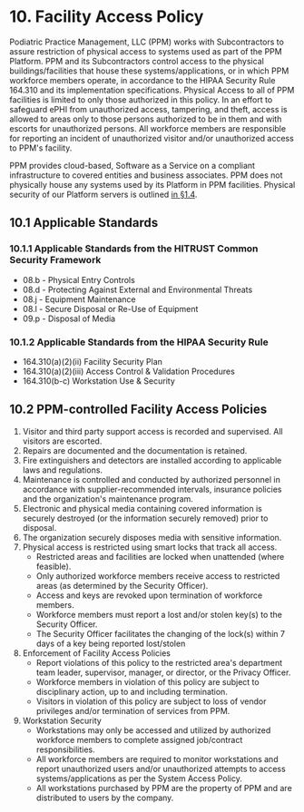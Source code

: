 # 10. Facility Access Policy

Podiatric Practice Management, LLC (PPM) works with Subcontractors to
assure restriction of physical access to systems used as part of the
PPM Platform. PPM and its Subcontractors control access to the
physical buildings/facilities that house these systems/applications,
or in which PPM workforce members operate, in accordance to the
HIPAA Security Rule 164.310 and its implementation
specifications. Physical Access to all of PPM facilities is limited
to only those authorized in this policy. In an effort to safeguard
ePHI from unauthorized access, tampering, and theft, access is allowed
to areas only to those persons authorized to be in them and with
escorts for unauthorized persons. All workforce members are
responsible for reporting an incident of unauthorized visitor and/or
unauthorized access to PPM's facility.

PPM provides cloud-based, Software as a Service on a compliant
infrastructure to covered entities and business associates. PPM does
not physically house any systems used by its Platform in PPM
facilities. Physical security of our Platform servers is outlined 
[in §1.4](#1.4-ppm-organizational-concepts).

## 10.1 Applicable Standards

### 10.1.1 Applicable Standards from the HITRUST Common Security Framework

* 08.b - Physical Entry Controls
* 08.d - Protecting Against External and Environmental Threats
* 08.j - Equipment Maintenance
* 08.l - Secure Disposal or Re-Use of Equipment
* 09.p - Disposal of Media

### 10.1.2 Applicable Standards from the HIPAA Security Rule

* 164.310(a)(2)(ii) Facility Security Plan
* 164.310(a)(2)(iii) Access Control & Validation Procedures
* 164.310(b-c) Workstation Use & Security

## 10.2 PPM-controlled Facility Access Policies

1. Visitor and third party support access is recorded and
   supervised. All visitors are escorted. 
2. Repairs are documented and the documentation is retained.
3. Fire extinguishers and detectors are installed according to
   applicable laws and regulations. 
4. Maintenance is controlled and conducted by authorized personnel in
   accordance with supplier-recommended intervals, insurance policies
   and the organization's maintenance program. 
5. Electronic and physical media containing covered information is
   securely destroyed (or the information securely removed) prior to
   disposal. 
6. The organization securely disposes media with sensitive information.
7. Physical access is restricted using smart locks that track all access.
   * Restricted areas and facilities are locked when unattended (where feasible).
   * Only authorized workforce members receive access to restricted
     areas (as determined by the Security Officer). 
   * Access and keys are revoked upon termination of workforce members.
   * Workforce members must report a lost and/or stolen key(s) to the Security Officer.
   * The Security Officer facilitates the changing of the lock(s)
     within 7 days of a key being reported lost/stolen 
8. Enforcement of Facility Access Policies
   * Report violations of this policy to the restricted area's
     department team leader, supervisor, manager, or director, or the
     Privacy Officer. 
   * Workforce members in violation of this policy are subject to
     disciplinary action, up to and including termination. 
   * Visitors in violation of this policy are subject to loss of
     vendor privileges and/or termination of services from PPM. 
9. Workstation Security
   * Workstations may only be accessed and utilized by authorized
     workforce members to complete assigned job/contract
     responsibilities. 
   * All workforce members are required to monitor workstations and
     report unauthorized users and/or unauthorized attempts to access
     systems/applications as per the System Access Policy. 
   * All workstations purchased by PPM are the property of PPM and are
     distributed to users by the company. 
